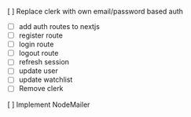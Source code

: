 [ ] Replace clerk with own email/password based auth

- [ ] add auth routes to nextjs
- [ ] register route
- [ ] login route
- [ ] logout route
- [ ] refresh session
- [ ] update user
- [ ] update watchlist
- [ ] Remove clerk

[ ] Implement NodeMailer
